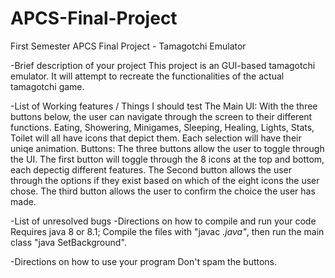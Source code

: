 # APCS-Final-Project
First Semester APCS Final Project - Tamagotchi Emulator

-Brief description of your project
  This project is an GUI-based tamagotchi emulator. It will attempt to recreate the functionalities of the actual tamagotchi game.
  
-List of Working features / Things I should test
  The Main UI: With the three buttons below, the user can navigate through the screen to their different functions.
    Eating, Showering, Minigames, Sleeping, Healing, Lights, Stats, Toilet will all have icons that depict them. Each selection will have their uniqe animation.
  Buttons: The three buttons allow the user to toggle through the UI.
    The first button will toggle through the 8 icons at the top and bottom, each depectig different features.
    The Second button allows the user through the options if they exist based on which of the eight icons the user chose. 
    The third button allows the user to confirm the choice the user has made.
  
-List of unresolved bugs
-Directions on how to compile and run your code 
  Requires java 8 or 8.1;
  Compile the files with "javac *.java"*, then run the main class "java SetBackground".
  
-Directions on how to use your program
  Don't spam the buttons.
